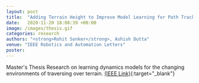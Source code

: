 ```yaml
---
layout: post
title:  "Adding Terrain Height to Improve Model Learning for Path Tracking on Uneven Terrain by a Four Wheel Robot"
date:   2020-11-20 18:08:39 +00:00
image: /images/thesis.gif
categories: research
authors: "<strong>Rohit Sonker</strong>, Ashish Dutta"
venue: "IEEE Robotics and Automation Letters"
poster: 
---
```

Master's Thesis Research on learning dynamics models for the changing environments of traversing over terrain. [(IEEE Link)](https://ieeexplore.ieee.org/document/9265417){:target="_blank"}

